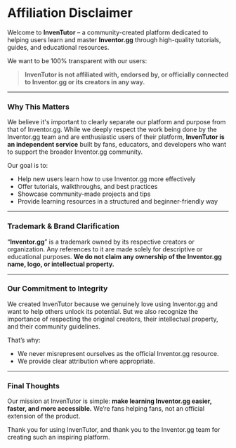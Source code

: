 # Affiliation Disclaimer

Welcome to **InvenTutor** – a community-created platform dedicated to helping users learn and master **Inventor.gg** through high-quality tutorials, guides, and educational resources.

We want to be 100% transparent with our users:

> **InvenTutor is not affiliated with, endorsed by, or officially connected to Inventor.gg or its creators in any way.**

***

### Why This Matters

We believe it's important to clearly separate our platform and purpose from that of Inventor.gg. While we deeply respect the work being done by the Inventor.gg team and are enthusiastic users of their platform, **InvenTutor is an independent service** built by fans, educators, and developers who want to support the broader Inventor.gg community.

Our goal is to:

* Help new users learn how to use Inventor.gg more effectively
* Offer tutorials, walkthroughs, and best practices
* Showcase community-made projects and tips
* Provide learning resources in a structured and beginner-friendly way

***

### Trademark & Brand Clarification

“**Inventor.gg**” is a trademark owned by its respective creators or organization. Any references to it are made solely for descriptive or educational purposes. **We do not claim any ownership of the Inventor.gg name, logo, or intellectual property.**

***

### Our Commitment to Integrity

We created InvenTutor because we genuinely love using Inventor.gg and want to help others unlock its potential. But we also recognize the importance of respecting the original creators, their intellectual property, and their community guidelines.

That’s why:

* We never misrepresent ourselves as the official Inventor.gg resource.
* We provide clear attribution where appropriate.

***

### Final Thoughts

Our mission at InvenTutor is simple: **make learning Inventor.gg easier, faster, and more accessible.** We’re fans helping fans, not an official extension of the product.

Thank you for using InvenTutor, and thank you to the Inventor.gg team for creating such an inspiring platform.
